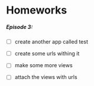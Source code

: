 # Homeworks

##### Episode 3:

- [ ] create another app called test

- [ ] create some urls withing it 

- [ ] make some more views 

- [ ] attach the views with urls
